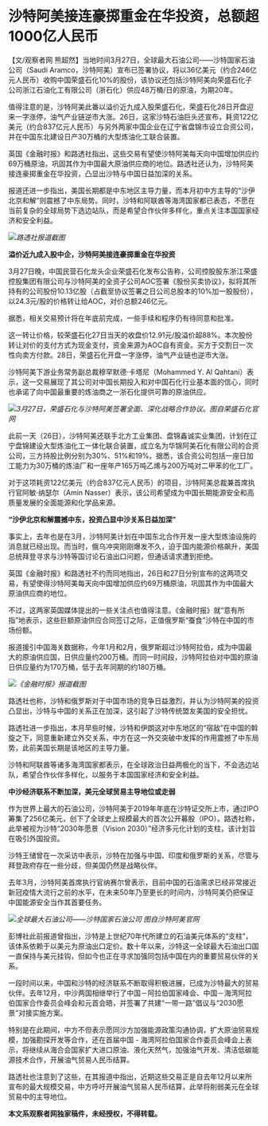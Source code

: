 # 沙特阿美接连豪掷重金在华投资，总额超1000亿人民币

【文/观察者网 熊超然】当地时间3月27日，全球最大石油公司——沙特国家石油公司（Saudi
Aramco，沙特阿美）宣布已签署协议，将以36亿美元（约合246亿元人民币）收购中国荣盛石化10%的股份，该协议还包括沙特阿美向荣盛石化子公司浙江石油化工有限公司（浙石化）供应48万桶/日的原油，为期20年。

值得注意的是，沙特阿美此番以溢价近九成入股荣盛石化，荣盛石化28日开盘迎来一字涨停，油气产业链逆市大涨。26日，这家沙特石油巨头还宣布，耗资122亿美元（约合837亿元人民币）与另外两家中国企业在辽宁省盘锦市设立合资公司，并在中国东北建设日产30万桶的大型炼油化工联合装置。

英国《金融时报》和路透社指出，这些交易有望使沙特阿美每天向中国增加供应约69万桶原油，巩固其作为中国最大原油供应商的地位。路透社还认为，沙特阿美接连豪掷重金在华投资，凸显出沙特与中国日益加深的关系。

报道还进一步指出，美国长期都是中东地区主导力量，而本月初中方主导的“沙伊北京和解”则震撼了中东局势。同时，沙特和阿联酋等海湾国家都已表态，不愿在当前复杂的全球局势下选边站队，而是希望合作伙伴多样化，重点关注本国国家经济和安全利益。

![](https://inews.gtimg.com/news_bt/O9qHVfPUeyEVo5-d-95_REVNTKH0QY8cWTecX5fJvXKcUAA/1000)_路透社报道截图_

**溢价近九成入股中企，沙特阿美接连豪掷重金在华投资**

3月27日晚，中国民营石化龙头企业荣盛石化发布公告称，公司控股股东浙江荣盛控股集团有限公司与沙特阿美的全资子公司AOC签署《股份买卖协议》，拟将其所持有的公司股份10.13亿股（占截至协议签署之日公司总股本的10%加一股股份），以24.3元/股的价格转让给AOC，对价总额246亿元。

据悉，相关交易预计将在年底前完成，一些手续和程序仍有待同意和批准。

这一转让价格，较荣盛石化27日当天的收盘价12.91元/股溢价超88%。本次股份转让对价的支付方式为现金支付，资金来源为AOC自有资金。买方于交割日一次性向卖方付款。28日，荣盛石化开盘一字涨停，油气产业链也逆市大涨。

沙特阿美下游业务常务副总裁穆罕默德·卡塔尼（Mohammed Y. Al
Qahtani）表示，这一交易展现了其公司对中国长期投入和对中国石化行业基本面的信心，同时也承诺了向中国最重要的炼油商之一浙石化提供可靠的原油供应。

![](https://inews.gtimg.com/news_bt/OV9T7rxbrR1pUvbX2v2K0-hCd-i93oUWW6dJne0bMBGuIAA/1000)_3月27日，荣盛石化与沙特阿美签署全面、深化战略合作协议。图自荣盛石化官网_

此前一天（26日），沙特阿美还联手北方工业集团、盘锦鑫诚实业集团，计划在辽宁盘锦建设大型炼油化工一体化联合装置，成立名为华锦阿美石化有限公司的合资公司，三方持股比例分别为30%、51%和19%。据悉，该合资公司包括一座日加工能力为30万桶的炼油厂和一座年产165万吨乙烯与200万吨对二甲苯的化工厂。

对于这项耗资122亿美元（约合837亿元人民币）的项目，沙特阿美总裁兼首席执行官阿敏·纳瑟尔（Amin
Nasser）表示，该公司希望成为中国长期能源安全和高质量发展的全面能源和化学品来源。

**“沙伊北京和解震撼中东，投资凸显中沙关系日益加深”**

事实上，去年也是在3月，沙特阿美计划在中国东北合作开发一座大型炼油设施的消息就已经出现。而当时，俄乌冲突刚刚爆发不久，迫于国内能源价格飙升，美国总统拜登寻求与沙特等国讨论石油出口问题，但通话请求遭到拒绝。

英国《金融时报》和路透社不约而同地指出，26日和27日分别宣布的这两项交易，有望使得沙特阿美每天向中国增加供应约69万桶原油，巩固其作为中国最大原油供应商的地位。

不过，这两家英国媒体提出的一些关注点也值得注意。《金融时报》就“意有所指”地表示，这些巨额原油供应合同签订之际，正值俄罗斯“蚕食”沙特在中国的市场份额。

报道援引中国海关数据称，今年1月和2月，俄罗斯超过沙特阿拉伯，成为中国最大的原油供应国，日供应量约200万桶。而同一时间段，沙特阿拉伯对中国的原油日供应量约为170万桶，低于去年同期的约180万桶。

![](https://inews.gtimg.com/news_bt/OnEguqZY4A87T5s9C7iYJ15MUt9jNFroKF8ML8a6BMl2AAA/1000)_《金融时报》报道截图_

路透社也称，沙特和俄罗斯对于中国市场的竞争日益激烈，并认为沙特阿美的投资凸显出，沙特与中国的关系正在加深，这引起了沙特传统盟友美国的安全担忧。

路透社进一步指出，本月早些时候，沙特和伊朗这对中东地区的“宿敌”在中国的斡旋之下，同意重新建立外交关系，中方在这一外交突破中发挥的作用震撼了中东局势，此前美国长期是该地区的主导力量。

沙特和阿联酋等诸多海湾国家都表示，在全球政治日益两极化的当下，不会选边站队，希望合作伙伴多样化，以服务于本国国家经济和安全利益。

**中沙经济联系不断加深，美元全球贸易主导地位或走弱**

作为世界上最大的石油公司，沙特阿美于2019年年底在沙特证交所上市，通过IPO筹集了256亿美元，创下了全球史上规模最大的首次公开募股（IPO）。路透社称，此举被视为沙特“2030年愿景（Vision
2030）”经济多元化计划的支柱，该计划旨在吸引外国投资。

沙特王储曾在一次采访中表示，沙特在加强与中国、印度和俄罗斯的关系，尽管与拜登政府存在一些分歧，但美国仍然是战略伙伴。

去年3月，沙特阿美首席执行官纳赛尔曾表示，目前中国的石油需求已经非常接近新冠疫情大流行之前的水平，在未来50年乃至更长的时间内，沙特阿美仍把保证中国能源安全当作其首要任务。

![](https://inews.gtimg.com/news_bt/OoE-GlEHXvpDNetZIiZdKNFFnWjCcpQR5oBPbgJ8obaYAAA/1000)_全球最大石油公司——沙特国家石油公司 图自沙特阿美官网_

彭博社此前报道曾指出，沙特是上世纪70年代所建立的石油美元体系的“支柱”，该体系依赖于以美元为原油出口定价。数十年以来，沙特这一全球最大石油出口国一直保持与美元挂钩，但如今也正在寻求加强同包括中国在内的重要贸易伙伴的关系。

一段时间以来，中国和沙特的经济联系不断取得积极进展，已成为沙特最大的贸易伙伴。去年12月，中沙两国相继举行了中国－阿拉伯国家峰会、中国－海湾阿拉伯国家合作委员会峰会和元首会晤，并签署了共建“一带一路”倡议与“2030愿景”对接实施方案。

特别是在此期间，中方不但表示愿同沙方加强能源政策沟通协调，扩大原油贸易规模，加强勘探开发等合作，还在首届中国 -
海湾阿拉伯国家合作委员会峰会上表示，将继续从海合会国家扩大进口原油、液化天然气，加强油气开发、清洁低碳能源技术合作，开展油气贸易人民币结算。

路透社也注意到了这些，在其报道中指出，近期这些交易正是自去年12月以来所宣布的最大规模交易，中方呼吁开展油气贸易人民币结算，此举将削弱美元在全球贸易中的主导地位。

**本文系观察者网独家稿件，未经授权，不得转载。**

